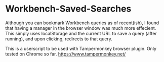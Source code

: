 # Workbench-Saved-Searches

Although you can bookmark Workbench queries as of recent(ish), I found that having a manager in the browser window was much more effecient. This simply uses localStorage and the current URL to save a query (after running), and upon clicking, redirects to that query.

This is a userscript to be used with Tampermonkey browser plugin. Only tested on Chrome so far.
https://www.tampermonkey.net/
